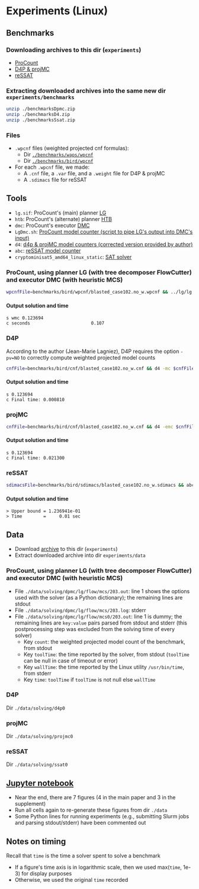 # Experiments (Linux)

<!-- ####################################################################### -->

## Benchmarks

### Downloading archives to this dir (`experiments`)
- [ProCount](https://github.com/vardigroup/DPMC/releases/download/v2.0.0/benchmarksDpmc.zip)
- [D4P & projMC](https://github.com/vardigroup/DPMC/releases/download/v2.0.0/benchmarksD4.zip)
- [reSSAT](https://github.com/vardigroup/DPMC/releases/download/v2.0.0/benchmarksSsat.zip)

### Extracting downloaded archives into the same new dir `experiments/benchmarks`
```bash
unzip ./benchmarksDpmc.zip
unzip ./benchmarksD4.zip
unzip ./benchmarksSsat.zip
```

### Files
- `.wpcnf` files (weighted projected cnf formulas):
  - Dir [`./benchmarks/waps/wpcnf`](https://github.com/meelgroup/WAPS#benchmarks)
  - Dir [`./benchmarks/bird/wpcnf`](https://github.com/meelgroup/ApproxMC#how-to-cite)
- For each `.wpcnf` file, we made:
  - A `.cnf` file, a `.var` file, and a `.weight` file for D4P & projMC
  - A `.sdimacs` file for reSSAT

<!-- ####################################################################### -->

## Tools
- `lg.sif`: ProCount's (main) planner [LG](../lg)
- `htb`: ProCount's (alternate) planner [HTB](../htb)
- `dmc`: ProCount's executor [DMC](../dmc)
- `LgDmc.sh`: [ProCount model counter (script to pipe LG's output into DMC's input)](./LgDmc.sh)
- `d4`: [d4p & projMC model counters (corrected version provided by author)](https://github.com/vardigroup/DPMC/releases/download/v2.0.0/d4)
- `abc`: [reSSAT model counter](https://github.com/nianzelee/ssatABC)
- `cryptominisat5_amd64_linux_static`: [SAT solver](https://github.com/msoos/cryptominisat)

### ProCount, using planner LG (with tree decomposer FlowCutter) and executor DMC (with heuristic MCS)
```bash
wpcnfFile=benchmarks/bird/wpcnf/blasted_case102.no_w.wpcnf && ../lg/lg.sif "/solvers/flow-cutter-pace17/flow_cutter_pace17 -s 1234567 -p 100" < $wpcnfFile | ../dmc/dmc --cf=$wpcnfFile --jf=-
```
#### Output solution and time
```
s wmc 0.123694
c seconds                       0.107
```

### D4P
According to the author (Jean-Marie Lagniez), D4P requires the option `-pv=NO` to correctly compute weighted projected model counts
```bash
cnfFile=benchmarks/bird/cnf/blasted_case102.no_w.cnf && d4 -mc $cnfFile -fpv=${cnfFile//cnf/var} -wFile=${cnfFile//cnf/weight} -pv=NO
```
#### Output solution and time
```
s 0.123694
c Final time: 0.000810
```

### projMC
```bash
cnfFile=benchmarks/bird/cnf/blasted_case102.no_w.cnf && d4 -emc $cnfFile -fpv=${cnfFile//cnf/var} -wFile=${cnfFile//cnf/weight}
```
#### Output solution and time
```
s 0.123694
c Final time: 0.021300
```

### reSSAT
```bash
sdimacsFile=benchmarks/bird/sdimacs/blasted_case102.no_w.sdimacs && abc -c "ssat $sdimacsFile"
```
#### Output solution and time
```
> Upper bound = 1.236941e-01
> Time        =     0.01 sec
```

<!-- ####################################################################### -->

## Data
- Download [archive](https://github.com/vardigroup/DPMC/releases/download/v2.0.0/data.zip) to this dir (`experiments`)
- Extract downloaded archive into dir `experiments/data`

### ProCount, using planner LG (with tree decomposer FlowCutter) and executor DMC (with heuristic MCS)
- File `./data/solving/dpmc/lg/flow/mcs/203.out`: line 1 shows the options used with the solver (as a Python dictionary); the remaining lines are stdout
- File `./data/solving/dpmc/lg/flow/mcs/203.log`: stderr
- File `./data/solving/dpmc/lg/flow/mcs0/203.out`: line 1 is dummy; the remaining lines are `key:value` pairs parsed from stdout and stderr (this postprocessing step was excluded from the solving time of every solver)
  - Key `count`: the weighted projected model count of the benchmark, from stdout
  - Key `toolTime`: the time reported by the solver, from stdout (`toolTime` can be null in case of timeout or error)
  - Key `wallTime`: the time reported by the Linux utility `/usr/bin/time`, from stderr
  - Key `time`: `toolTime` if `toolTime` is not null else `wallTime`

### D4P
Dir `./data/solving/d4p0`

### projMC
Dir `./data/solving/projmc0`

### reSSAT
Dir `./data/solving/ssat0`

<!-- ####################################################################### -->

## [Jupyter notebook](./procount.ipynb)
- Near the end, there are 7 figures (4 in the main paper and 3 in the supplement)
- Run all cells again to re-generate these figures from dir `./data`
- Some Python lines for running experiments (e.g., submitting Slurm jobs and parsing stdout/stderr) have been commented out

<!-- ####################################################################### -->

## Notes on timing
Recall that `time` is the time a solver spent to solve a benchmark
- If a figure's time axis is in logarithmic scale, then we used max(`time`, 1e-3) for display purposes
- Otherwise, we used the original `time` recorded
